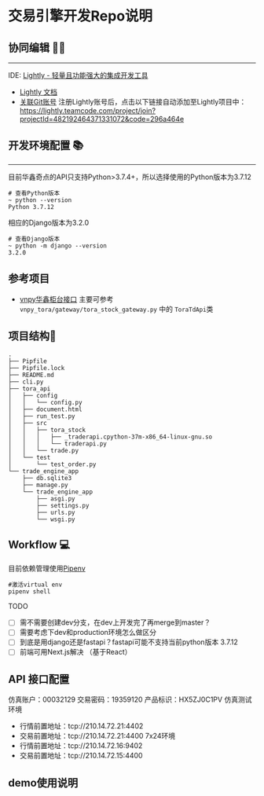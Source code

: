 # 交易引擎开发Repo说明

## 协同编辑 👨‍💻
---
IDE: [Lightly - 轻量且功能强大的集成开发工具](https://lightly.teamcode.com) 
- [Lightly 文档](https://lightly.teamcode.com/docs/introduction)
- [关联Git账号](https://lightly.teamcode.com/docs/version-control/git-relate)
注册Lightly账号后，点击以下链接自动添加至Lightly项目中：
https://lightly.teamcode.com/project/join?projectId=482192464371331072&code=296a464e


## 开发环境配置 📚
---
目前华鑫奇点的API只支持Python>3.7.4+，所以选择使用的Python版本为3.7.12
```
# 查看Python版本
~ python --version 
Python 3.7.12
``` 
相应的Django版本为3.2.0
```
# 查看Django版本
~ python -m django --version 
3.2.0
```

## 参考项目

- [vnpy华鑫柜台接口](https://github.com/vnpy/vnpy_tora) 主要可参考 ``` vnpy_tora/gateway/tora_stock_gateway.py``` 中的 ```ToraTdApi```类


## 项目结构🌳
```
.
├── Pipfile
├── Pipfile.lock
├── README.md
├── cli.py
├── tora_api
│   ├── config
│   │   └── config.py
│   ├── document.html
│   ├── run_test.py
│   ├── src
│   │   ├── tora_stock
│   │   │   ├── _traderapi.cpython-37m-x86_64-linux-gnu.so
│   │   │   └── traderapi.py
│   │   └── trade.py
│   └── test
│       └── test_order.py
└── trade_engine_app
    ├── db.sqlite3
    ├── manage.py
    └── trade_engine_app
        ├── asgi.py
        ├── settings.py
        ├── urls.py
        └── wsgi.py
```



## Workflow 💻

目前依赖管理使用[Pipenv](https://pipenv.pypa.io/en/latest)
```
#激活virtual env
pipenv shell
```






TODO
 
- [ ] 需不需要创建dev分支，在dev上开发完了再merge到master？
- [ ] 需要考虑下dev和production环境怎么做区分
- [ ] 到底是用django还是fastapi？fastapi可能不支持当前python版本 3.7.12
- [ ] 前端可用Next.js解决 （基于React）

## API 接口配置 


仿真账户：00032129 
交易密码：19359120
产品标识：HX5ZJ0C1PV
仿真测试环境
- 行情前置地址：tcp://210.14.72.21:4402
- 交易前置地址：tcp://210.14.72.21:4400
7x24环境
- 行情前置地址：tcp://210.14.72.16:9402
- 交易前置地址：tcp://210.14.72.15:4400

## demo使用说明
```cli.py 为一个简单的命令行版交易交互实现，支持持仓查询和下单交易


